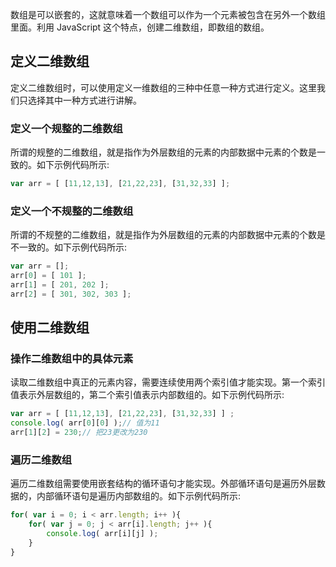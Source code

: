 数组是可以嵌套的，这就意味着一个数组可以作为一个元素被包含在另外一个数组里面。利用 JavaScript 这个特点，创建二维数组，即数组的数组。

## 定义二维数组

定义二维数组时，可以使用定义一维数组的三种中任意一种方式进行定义。这里我们只选择其中一种方式进行讲解。

### 定义一个规整的二维数组

所谓的规整的二维数组，就是指作为外层数组的元素的内部数据中元素的个数是一致的。如下示例代码所示:

```javascript
var arr = [ [11,12,13], [21,22,23], [31,32,33] ];
```

### 定义一个不规整的二维数组

所谓的不规整的二维数组，就是指作为外层数组的元素的内部数据中元素的个数是不一致的。如下示例代码所示:

```javascript
var arr = [];
arr[0] = [ 101 ];
arr[1] = [ 201, 202 ];
arr[2] = [ 301, 302, 303 ]; 
```

## 使用二维数组

### 操作二维数组中的具体元素

读取二维数组中真正的元素内容，需要连续使用两个索引值才能实现。第一个索引值表示外层数组的，第二个索引值表示内部数组的。如下示例代码所示:

```javascript
var arr = [ [11,12,13], [21,22,23], [31,32,33] ] ;
console.log( arr[0][0] );// 值为11
arr[1][2] = 230;// 把23更改为230
```

### 遍历二维数组

遍历二维数组需要使用嵌套结构的循环语句才能实现。外部循环语句是遍历外层数据的，内部循环语句是遍历内部数组的。如下示例代码所示:

```javascript
for( var i = 0; i < arr.length; i++ ){
	for( var j = 0; j < arr[i].length; j++ ){
		console.log( arr[i][j] );
	}
}
```